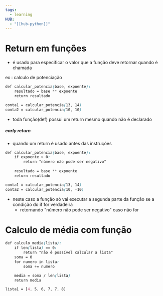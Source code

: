 ```yaml
---
tags:
  - learning
HUB:
  - "[[hub-python]]"
---
```


# Return em funções
- é usado para especificar o valor que a função deve retornar quando é chamada

ex : calculo de potenciação
```css
def calcular_potencia(base, expoente):
	resultado = base ** expoente
	return resultado

conta1 = calcular_potencia(13, 14)
conta2 = calcular_potencia(10, 10)
```
- toda função(def) possui um return mesmo quando não é declarado

##### early return
- quando um return é usado antes das instruções

```css
def calcular_potencia(base, expoente):
	if expoente > 0:
		return "número não pode ser negativo"
		
	resultado = base ** expoente
	return resultado

conta1 = calcular_potencia(13, 14)
conta2 = calcular_potencia(10, -10)
```
- neste caso a função só vai executar a segunda parte da função se a condição do if for verdadeira
	- retornando "número não pode ser negativo" caso não for


# Calculo de média com função

```css
def calculo_media(lista):
	if len(lista) == 0:
		return "não é possível calcular a lista"
	soma = 0
	for numero in lista:
		soma += numero

	media = soma / len(lista)
	return media

lista1 = [4, 5, 6, 7, 7, 8]
```



